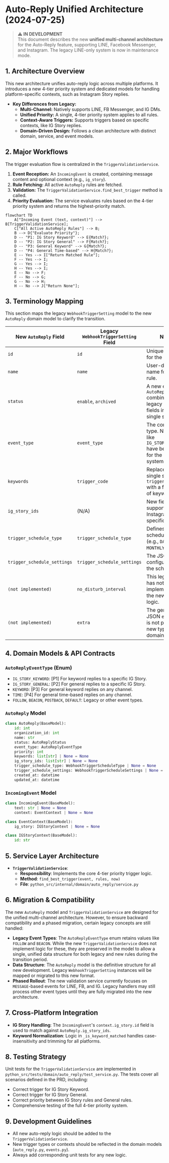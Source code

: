 # Auto-Reply Unified Architecture (2024-07-25)

> **⚠️ IN DEVELOPMENT**  
> This document describes the new **unified multi-channel architecture** for the Auto-Reply feature, supporting LINE, Facebook Messenger, and Instagram. The legacy LINE-only system is now in maintenance mode.

## 1. Architecture Overview
This new architecture unifies auto-reply logic across multiple platforms. It introduces a new 4-tier priority system and dedicated models for handling platform-specific contexts, such as Instagram Story replies.

- **Key Differences from Legacy:**
  - **Multi-Channel:** Natively supports LINE, FB Messenger, and IG DMs.
  - **Unified Priority:** A single, 4-tier priority system applies to all rules.
  - **Context-Aware Triggers:** Supports triggers based on specific contexts, like IG Story replies.
  - **Domain-Driven Design:** Follows a clean architecture with distinct domain, service, and event models.

## 2. Major Workflows
The trigger evaluation flow is centralized in the `TriggerValidationService`.

1.  **Event Reception:** An `IncomingEvent` is created, containing message content and optional context (e.g., `ig_story`).
2.  **Rule Fetching:** All active `AutoReply` rules are fetched.
3.  **Validation:** The `TriggerValidationService.find_best_trigger` method is called.
4.  **Priority Evaluation:** The service evaluates rules based on the 4-tier priority system and returns the highest-priority match.

```mermaid
flowchart TD
    A["Incoming Event (text, context)"] --> B[TriggerValidationService];
    C["All Active AutoReply Rules"] --> B;
    B --> D{"Evaluate Priority"};
    D -- "P1: IG Story Keyword" --> E{Match?};
    D -- "P2: IG Story General" --> F{Match?};
    D -- "P3: General Keyword" --> G{Match?};
    D -- "P4: General Time-based" --> H{Match?};
    E -- Yes --> I["Return Matched Rule"];
    F -- Yes --> I;
    G -- Yes --> I;
    H -- Yes --> I;
    E -- No --> F;
    F -- No --> G;
    G -- No --> H;
    H -- No --> J["Return None"];
```

## 3. Terminology Mapping
This section maps the legacy `WebhookTriggerSetting` model to the new `AutoReply` domain model to clarify the transition.

| New `AutoReply` Field         | Legacy `WebhookTriggerSetting` Field | Notes                                                                                             |
| ----------------------------- | ------------------------------------ | ------------------------------------------------------------------------------------------------- |
| `id`                          | `id`                                 | Unique identifier for the rule.                                                                   |
| `name`                        | `name`                               | User-defined name for the rule.                                                                   |
| `status`                      | `enable`, `archived`                 | A new enum `AutoReplyStatus` combines the legacy boolean fields into a single state.              |
| `event_type`                  | `event_type`                         | The core trigger type. New types like `IG_STORY_KEYWORD` have been added for the unified system.    |
| `keywords`                    | `trigger_code`                       | Replaces the single string `trigger_code` with a flexible list of keywords.                       |
| `ig_story_ids`                | (N/A)                                | New field to support Instagram Story-specific triggers.                                           |
| `trigger_schedule_type`       | `trigger_schedule_type`              | Defines the schedule type (e.g., `DAILY`, `MONTHLY`).                                             |
| `trigger_schedule_settings`   | `trigger_schedule_settings`          | The JSON configuration for the schedule.                                                          |
| `(not implemented)`           | `no_disturb_interval`                | This legacy field has not yet been implemented in the new service logic.                          |
| `(not implemented)`           | `extra`                              | The generic JSON `extra` field is not part of the new typed domain model.                         |

## 4. Domain Models & API Contracts

### `AutoReplyEventType` (Enum)
- `IG_STORY_KEYWORD`: [P1] For keyword replies to a specific IG Story.
- `IG_STORY_GENERAL`: [P2] For general replies to a specific IG Story.
- `KEYWORD`: [P3] For general keyword replies on any channel.
- `TIME`: [P4] For general time-based replies on any channel.
- `FOLLOW`, `BEACON`, `POSTBACK`, `DEFAULT`: Legacy or other event types.

### `AutoReply` Model
```python
class AutoReply(BaseModel):
    id: int
    organization_id: int
    name: str
    status: AutoReplyStatus
    event_type: AutoReplyEventType
    priority: int
    keywords: list[str] | None = None
    ig_story_ids: list[str] | None = None
    trigger_schedule_type: WebhookTriggerScheduleType | None = None
    trigger_schedule_settings: WebhookTriggerScheduleSettings | None = None
    created_at: datetime
    updated_at: datetime
```

### `IncomingEvent` Model
```python
class IncomingEvent(BaseModel):
    text: str | None = None
    context: EventContext | None = None

class EventContext(BaseModel):
    ig_story: IGStoryContext | None = None

class IGStoryContext(BaseModel):
    id: str
```

## 5. Service Layer Architecture
- **`TriggerValidationService`**:
  - **Responsibility**: Implements the core 4-tier priority trigger logic.
  - **Method**: `find_best_trigger(event, rules, now)`
  - **File**: `python_src/internal/domain/auto_reply/service.py`

## 6. Migration & Compatibility
The new `AutoReply` model and `TriggerValidationService` are designed for the unified multi-channel architecture. However, to ensure backward compatibility and a phased migration, certain legacy concepts are still handled:

- **Legacy Event Types**: The `AutoReplyEventType` enum retains values like `FOLLOW` and `BEACON`. While the new `TriggerValidationService` does not implement logic for these, they are preserved in the model to allow a single, unified data structure for both legacy and new rules during the transition period.
- **Data Structure**: The `AutoReply` model is the definitive structure for all new development. Legacy `WebhookTriggerSetting` instances will be mapped or migrated to this new format.
- **Phased Rollout**: The new validation service currently focuses on `MESSAGE`-based events for LINE, FB, and IG. Legacy handlers may still process other event types until they are fully migrated into the new architecture.

## 7. Cross-Platform Integration
- **IG Story Handling**: The `IncomingEvent`'s `context.ig_story.id` field is used to match against `AutoReply.ig_story_ids`.
- **Keyword Normalization**: Logic in `_is_keyword_matched` handles case-insensitivity and trimming for all platforms.

## 8. Testing Strategy
Unit tests for the `TriggerValidationService` are implemented in `python_src/tests/domain/auto_reply/test_service.py`. The tests cover all scenarios defined in the PRD, including:
- Correct trigger for IG Story Keyword.
- Correct trigger for IG Story General.
- Correct priority between IG Story rules and General rules.
- Comprehensive testing of the full 4-tier priority system.

## 9. Development Guidelines
- All new auto-reply logic should be added to the `TriggerValidationService`.
- New trigger types or contexts should be reflected in the domain models (`auto_reply.py`, `events.py`).
- Always add corresponding unit tests for any new logic. 